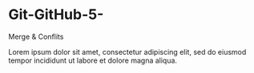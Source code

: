 # Git-GitHub-5-
Merge &amp; Conflits

Lorem ipsum dolor sit amet, consectetur adipiscing elit, sed do eiusmod tempor incididunt ut labore et dolore magna aliqua.
